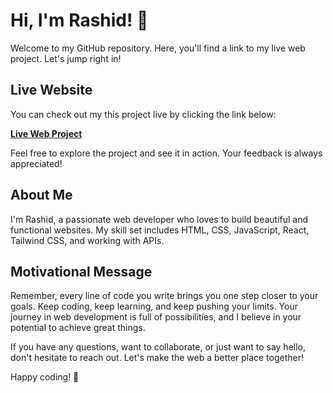 # Hi, I'm Rashid! 👋

Welcome to my GitHub repository. Here, you'll find a link to my live web project. Let's jump right in!

## Live Website

You can check out my this project live by clicking the link below:

[**Live Web Project**](https://reliable-horse-bda5f3.netlify.app/)

Feel free to explore the project and see it in action. Your feedback is always appreciated!

## About Me

I'm Rashid, a passionate web developer who loves to build beautiful and functional websites. My skill set includes HTML, CSS, JavaScript, React, Tailwind CSS, and working with APIs.

## Motivational Message

Remember, every line of code you write brings you one step closer to your goals. Keep coding, keep learning, and keep pushing your limits. Your journey in web development is full of possibilities, and I believe in your potential to achieve great things.

If you have any questions, want to collaborate, or just want to say hello, don't hesitate to reach out. Let's make the web a better place together!

Happy coding! 🚀
